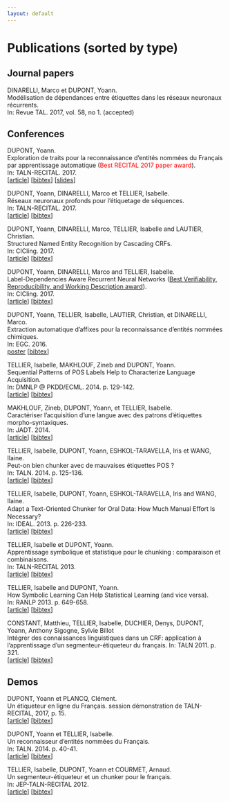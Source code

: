 ```yaml
---
layout: default
---
```


# Publications (sorted by type)

## Journal papers

DINARELLI, Marco et DUPONT, Yoann.<br />
Modélisation de dépendances entre étiquettes dans les réseaux neuronaux récurrents.<br />
In: Revue TAL. 2017, vol. 58, no 1. (accepted)

## Conferences

DUPONT, Yoann.<br />
Exploration de traits pour la reconnaissance d’entités nommées du Français par apprentissage automatique (<span style="color:red">Best RECITAL 2017 paper award</span>).<br />
In: TALN-RECITAL. 2017.<br />
[[article](http://taln2017.cnrs.fr/wp-content/uploads/2017/06/actes_RECITAL_2017-Final.pdf#page=52)] [[bibtex](bibtex/dupont2017exploration.txt)] [[slides](files/slides/taln2017-Yoann_Dupont_exploration.pdf)]

DUPONT, Yoann, DINARELLI, Marco et TELLIER, Isabelle.<br />
Réseaux neuronaux profonds pour l’étiquetage de séquences.<br />
In: TALN-RECITAL. 2017.<br />
[[article](http://taln2017.cnrs.fr/wp-content/uploads/2017/06/actes_TALN_2017-vol2Final.pdf#page=31)] [[bibtex](bibtex/dupont2017reseaux.txt)]

DUPONT, Yoann, DINARELLI, Marco, TELLIER, Isabelle and LAUTIER, Christian.<br />
Structured Named Entity Recognition by Cascading CRFs.<br />
In: CICling. 2017.<br />
[[article](https://hal.archives-ouvertes.fr/hal-01579109/document)] [[bibtex](bibtex/dupont2017structured.txt)]

DUPONT, Yoann, DINARELLI, Marco and TELLIER, Isabelle.<br />
Label-Dependencies Aware Recurrent Neural Networks ([Best Verifiability, Reproducibility, and Working Description award](https://www.cicling.org/2017/#Awards)).<br />
In: CICling. 2017.<br />
[[article](http://www.marcodinarelli.it/publications/CICling2017_LDRNN.pdf)] [[bibtex](bibtex/dupont2017label.txt)]

DUPONT, Yoann, TELLIER, Isabelle, LAUTIER, Christian, et DINARELLI, Marco.<br />
Extraction automatique d’affixes pour la reconnaissance d’entités nommées chimiques.<br />
In: EGC. 2016.<br />
[poster](https://hal.archives-ouvertes.fr/hal-01476792/document) [[bibtex](bibtex/dupont2016extraction.txt)]

TELLIER, Isabelle, MAKHLOUF, Zineb and DUPONT, Yoann.<br />
Sequential Patterns of POS Labels Help to Characterize Language Acquisition.<br />
In: DMNLP @ PKDD/ECML. 2014. p. 129-142.<br />
[[article](https://hal.archives-ouvertes.fr/hal-01140542/document)] [[bibtex](bibtex/tellier2014sequential.txt)]

MAKHLOUF, Zineb, DUPONT, Yoann, et TELLIER, Isabelle.<br />
Caractériser l’acquisition d’une langue avec des patrons d’étiquettes morpho-syntaxiques.<br />
In: JADT. 2014.<br />
[[article](https://hal.archives-ouvertes.fr/hal-01140342/file/Makhlouf_Dupont_Tellier_V3.pdf)] [[bibtex](bibtex/makhlouf2014caracteriser.txt)]

TELLIER, Isabelle, DUPONT, Yoann, ESHKOL-TARAVELLA, Iris et WANG, Ilaine.<br />
Peut-on bien chunker avec de mauvaises étiquettes POS ?<br />
In: TALN. 2014. p. 125-136.<br />
[[article](https://hal.archives-ouvertes.fr/file/index/docid/1024274/filename/taln2014.pdf)] [[bibtex](bibtex/tellier2014peut.txt)]

TELLIER, Isabelle, DUPONT, Yoann, ESHKOL-TARAVELLA, Iris and WANG, Ilaine.<br />
Adapt a Text-Oriented Chunker for Oral Data: How Much Manual Eﬀort Is Necessary?<br />
In: IDEAL. 2013. p. 226-233.<br />
[[article](https://hal.archives-ouvertes.fr/hal-01174605/document)] [[bibtex](bibtex/tellier2013adapt.txt)]

TELLIER, Isabelle et DUPONT, Yoann.<br />
Apprentissage symbolique et statistique pour le chunking : comparaison et combinaisons.<br />
In: TALN-RECITAL 2013.<br />
[[article](http://www.aclweb.org/anthology/F/F13/F13-1002.pdf)] [[bibtex](bibtex/tellier2013apprentissage.txt)]

TELLIER, Isabelle and DUPONT, Yoann.<br />
How Symbolic Learning Can Help Statistical Learning (and vice versa).<br />
In: RANLP 2013. p. 649-658.<br />
[[article](http://www.lattice.cnrs.fr/sites/itellier/articles/Tellier_Dupont_RANLP.pdf)] [[bibtex](bibtex/tellier2013symbolic.txt)]

CONSTANT, Matthieu, TELLIER, Isabelle, DUCHIER, Denys, DUPONT, Yoann, Anthony Sigogne, Sylvie Billot<br />
Intégrer des connaissances linguistiques dans un CRF: application à l’apprentissage d’un segmenteur-étiqueteur du français. In: TALN 2011. p. 321.<br />
[[article](https://hal-upec-upem.archives-ouvertes.fr/file/index/docid/620923/filename/Constant_Tellier_alii.pdf)] [[bibtex](bibtex/constant2011integrer.txt)]

## Demos
DUPONT, Yoann et PLANCQ, Clément.<br />
Un étiqueteur en ligne du Français. session démonstration de TALN-RECITAL, 2017, p. 15.<br />
[[article](http://taln2017.cnrs.fr/wp-content/uploads/2017/06/actes_TALN_2017-vol3.pdf#page=25)] [[bibtex](bibtex/dupont2017etiqueteur.txt)]

DUPONT, Yoann et TELLIER, Isabelle.<br />
Un reconnaisseur d’entités nommées du Français.<br />
In: TALN. 2014. p. 40-41.<br />
[[article](http://www.aclweb.org/anthology/F/F14/F14-3.pdf#page=42)] [[bibtex](bibtex/dupont2014reconnaisseur.txt)]

TELLIER, Isabelle, DUPONT, Yoann et COURMET, Arnaud.<br />
Un segmenteur-étiqueteur et un chunker pour le français.<br />
In: JEP-TALN-RECITAL 2012.<br />
[[article](http://anthology.aclweb.org/F/F12/F12-5.pdf#page=27)] [[bibtex](bibtex/tellier2012segmenteur.txt)]
